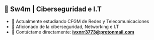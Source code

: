 ## 🪪 Sw4m | Ciberseguridad e I.T

- 🔭 Actualmente estudiando CFGM de Redes y Telecomunicaciones
- 🌱 Aficionado de la ciberseguridad, Networking e I.T
- 📨 Contáctame directamente: **ivxnrr3773@protonmail.com**
